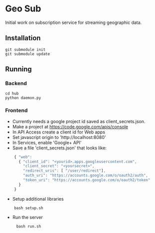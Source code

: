 Geo Sub
=======

Initial work on subscription service for streaming geographic data.

Installation
------

    git submodule init
    git submodule update

Running
------

### Backend

    cd hub
    python daemon.py

### Frontend

* Currently needs a google project id saved as client_secrets.json.
* Make a project at https://code.google.com/apis/console
* In API Access create a client id for Web apps
* Set javascript origin to 'http://localhost:8080'
* In Services, enable 'Google+ API'
* Save a file 'client_secrets.json' that looks like:

```javascript
    { "web":
      { "client_id": "<yourid>.apps.googleusercontent.com",
        "client_secret": "<yoursecret>",
        "redirect_uris": [ "/user/redirect"],
        "auth_uri": "https://accounts.google.com/o/oauth2/auth",
        "token_uri": "https://accounts.google.com/o/oauth2/token"
      }
    }
```

* Setup additional libraries

```
    bash setup.sh
```

* Run the server

```
     bash run.sh
```
